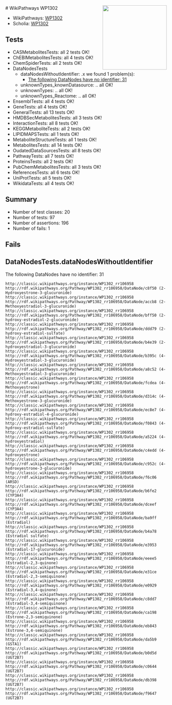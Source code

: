 <img style="float: right; width: 200px" src="https://upload.wikimedia.org/wikipedia/commons/thumb/8/83/Wplogo_with_text_500.png/640px-Wplogo_with_text_500.png" />
# WikiPathways WP1302

* WikiPathways: [WP1302](https://wikipathways.org/pathways/WP1302)
* Scholia: [WP1302](https://scholia.toolforge.org/wikipathways/WP1302)
## Tests
* CASMetabolitesTests: all 2 tests OK!
* ChEBIMetabolitesTests: all 4 tests OK!
* ChemSpiderTests: all 2 tests OK!
* DataNodesTests
    * dataNodesWithoutIdentifier: .x we found 1 problem(s):
        * [The following DataNodes have no identifier: 31](#8792c4cf)
    * unknownTypes_knownDatasource: .. all OK!
    * unknownTypes: .. all OK!
    * unknownTypes_Reactome: .. all OK!
* EnsemblTests: all 4 tests OK!
* GeneTests: all 4 tests OK!
* GeneralTests: all 13 tests OK!
* HMDBSecMetabolitesTests: all 3 tests OK!
* InteractionTests: all 8 tests OK!
* KEGGMetaboliteTests: all 2 tests OK!
* LIPIDMAPSTests: all 1 tests OK!
* MetaboliteStructureTests: all 1 tests OK!
* MetabolitesTests: all 14 tests OK!
* OudatedDataSourcesTests: all 8 tests OK!
* PathwayTests: all 7 tests OK!
* ProteinsTests: all 2 tests OK!
* PubChemMetabolitesTests: all 3 tests OK!
* ReferencesTests: all 6 tests OK!
* UniProtTests: all 5 tests OK!
* WikidataTests: all 4 tests OK!


## Summary

* Number of test classes: 20
* Number of tests: 97
* Number of assertions: 196
* Number of fails: 1

## Fails

<a name="8792c4cf" />

## DataNodesTests.dataNodesWithoutIdentifier

The following DataNodes have no identifier: 31
```
http://classic.wikipathways.org/instance/WP1302_rr106958 http://rdf.wikipathways.org/Pathway/WP1302_rr106958/DataNode/c8f50 (2-Hydroxyestrone-3-glucuronide)
http://classic.wikipathways.org/instance/WP1302_rr106958 http://rdf.wikipathways.org/Pathway/WP1302_rr106958/DataNode/accb8 (2-Methoxyestradiol-3-glucuronide)
http://classic.wikipathways.org/instance/WP1302_rr106958 http://rdf.wikipathways.org/Pathway/WP1302_rr106958/DataNode/bff50 (2-hydroxy-estradiol-2-glucuronide)
http://classic.wikipathways.org/instance/WP1302_rr106958 http://rdf.wikipathways.org/Pathway/WP1302_rr106958/DataNode/ddd79 (2-hydroxy-estradiol-sulfate)
http://classic.wikipathways.org/instance/WP1302_rr106958 http://rdf.wikipathways.org/Pathway/WP1302_rr106958/DataNode/b4e39 (2-hydroxyestradiol-3-glucuronide)
http://classic.wikipathways.org/instance/WP1302_rr106958 http://rdf.wikipathways.org/Pathway/WP1302_rr106958/DataNode/b395c (4-Hydroxyestradiol-3-glucuronide)
http://classic.wikipathways.org/instance/WP1302_rr106958 http://rdf.wikipathways.org/Pathway/WP1302_rr106958/DataNode/a8c52 (4-Methoxyestradiol-3-glucuronide)
http://classic.wikipathways.org/instance/WP1302_rr106958 http://rdf.wikipathways.org/Pathway/WP1302_rr106958/DataNode/fcdea (4-Methoxyestrone)
http://classic.wikipathways.org/instance/WP1302_rr106958 http://rdf.wikipathways.org/Pathway/WP1302_rr106958/DataNode/d314c (4-Methoxyestrone-3-glucuronide)
http://classic.wikipathways.org/instance/WP1302_rr106958 http://rdf.wikipathways.org/Pathway/WP1302_rr106958/DataNode/ec8e7 (4-hydroxy-estradiol-4-glucuronide)
http://classic.wikipathways.org/instance/WP1302_rr106958 http://rdf.wikipathways.org/Pathway/WP1302_rr106958/DataNode/f0843 (4-hydroxy-estradiol-sulfate)
http://classic.wikipathways.org/instance/WP1302_rr106958 http://rdf.wikipathways.org/Pathway/WP1302_rr106958/DataNode/a5224 (4-hydroxyestradiol)
http://classic.wikipathways.org/instance/WP1302_rr106958 http://rdf.wikipathways.org/Pathway/WP1302_rr106958/DataNode/c4edd (4-hydroxyestrone)
http://classic.wikipathways.org/instance/WP1302_rr106958 http://rdf.wikipathways.org/Pathway/WP1302_rr106958/DataNode/c952c (4-hydroxyestrone-3-glucuronide)
http://classic.wikipathways.org/instance/WP1302_rr106958 http://rdf.wikipathways.org/Pathway/WP1302_rr106958/DataNode/f6c06 (ARSD)
http://classic.wikipathways.org/instance/WP1302_rr106958 http://rdf.wikipathways.org/Pathway/WP1302_rr106958/DataNode/b6fe2 (CYP3A4)
http://classic.wikipathways.org/instance/WP1302_rr106958 http://rdf.wikipathways.org/Pathway/WP1302_rr106958/DataNode/dceef (CYP3A4)
http://classic.wikipathways.org/instance/WP1302_rr106958 http://rdf.wikipathways.org/Pathway/WP1302_rr106958/DataNode/ba9ff (Estradiol)
http://classic.wikipathways.org/instance/WP1302_rr106958 http://rdf.wikipathways.org/Pathway/WP1302_rr106958/DataNode/b4a78 (Estradiol sulfate)
http://classic.wikipathways.org/instance/WP1302_rr106958 http://rdf.wikipathways.org/Pathway/WP1302_rr106958/DataNode/e3953 (Estradiol-17-glucuronide)
http://classic.wikipathways.org/instance/WP1302_rr106958 http://rdf.wikipathways.org/Pathway/WP1302_rr106958/DataNode/eeee5 (Estradiol-2,3-quinone)
http://classic.wikipathways.org/instance/WP1302_rr106958 http://rdf.wikipathways.org/Pathway/WP1302_rr106958/DataNode/e31ce (Estradiol-2,3-semiquinone)
http://classic.wikipathways.org/instance/WP1302_rr106958 http://rdf.wikipathways.org/Pathway/WP1302_rr106958/DataNode/e0929 (Estradiol-3,4-quinone)
http://classic.wikipathways.org/instance/WP1302_rr106958 http://rdf.wikipathways.org/Pathway/WP1302_rr106958/DataNode/c8dd7 (Estradiol-3,4-semiquinone)
http://classic.wikipathways.org/instance/WP1302_rr106958 http://rdf.wikipathways.org/Pathway/WP1302_rr106958/DataNode/ca198 (Estrone-2,3-semiquinone)
http://classic.wikipathways.org/instance/WP1302_rr106958 http://rdf.wikipathways.org/Pathway/WP1302_rr106958/DataNode/eb843 (Estrone-3,4-semiquinone)
http://classic.wikipathways.org/instance/WP1302_rr106958 http://rdf.wikipathways.org/Pathway/WP1302_rr106958/DataNode/da5b9 (GSTA1)
http://classic.wikipathways.org/instance/WP1302_rr106958 http://rdf.wikipathways.org/Pathway/WP1302_rr106958/DataNode/b0d5d (UGT2B7)
http://classic.wikipathways.org/instance/WP1302_rr106958 http://rdf.wikipathways.org/Pathway/WP1302_rr106958/DataNode/c0644 (UGT2B7)
http://classic.wikipathways.org/instance/WP1302_rr106958 http://rdf.wikipathways.org/Pathway/WP1302_rr106958/DataNode/db398 (UGT2B7)
http://classic.wikipathways.org/instance/WP1302_rr106958 http://rdf.wikipathways.org/Pathway/WP1302_rr106958/DataNode/f9647 (UGT2B7)
```

